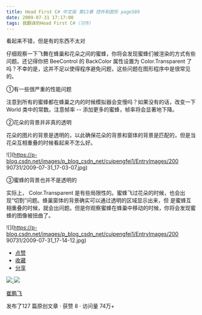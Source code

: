 ```yaml
---
title: Head First C# 中文版 第13章 控件和图形 page589
date: 2009-07-31 17:17:00
tags: 我翻译的Head First C#（习作）
---
```

看起来不错，但是有的东西不太对

  

仔细观察一下飞舞在蜂巢和花朵之间的蜜蜂，你将会发现蜜蜂们被渲染的方式有些问题。还记得你把  BeeControl  的  BackColor  属性设置为
Color.Transparent  了吗？不幸的是，这并不足以使得程序避免问题，这些问题在图形程序中是很常见的。

  

①有一些很严重的性能问题

  

注意到所有的蜜蜂都在蜂巢之内的时候模拟器会变慢吗？如果没有的话，改变一下  World  类中的常数。注意帧率  \--
添加更多的蜜蜂，帧率将会显著地下降。

  

②花朵的背景并非真的透明

  

花朵的图片的背景是透明的，以此确保花朵的背景和窗体的背景是匹配的，但是当花朵互相重叠的时候看起来不怎么好。

  

![](https://p-blog.csdn.net/images/p_blog_csdn_net/cuipengfei1/EntryImages/200
90731/2009-07-31_17-03-07.jpg)

③蜜蜂的背景也并不是透明的

  

实际上，  Color.Transparent  是有些局限性的。蜜蜂飞过花朵的时候，也会出现“切割”问题。蜂巢窗体的背景确实可以通过透明的区域显示出来，但
是蜜蜂互相重叠的时候，就会出问题。但是你观察蜜蜂在蜂巢中移动的时候，你将会发现蜜蜂的图像被扭曲了。

  

![](https://p-blog.csdn.net/images/p_blog_csdn_net/cuipengfei1/EntryImages/200
90731/2009-07-31_17-14-12.jpg)

  * [ 点赞  ](javascript:;)
  * [ 收藏  ](javascript:;)
  * [ 分享 ](javascript:;)

[ ![](https://profile.csdnimg.cn/5/2/5/3_cuipengfei1)
![](https://g.csdnimg.cn/static/user-reg-year/1x/11.png)
](https://blog.csdn.net/cuipengfei1)

[ 崔鹏飞 ](https://blog.csdn.net/cuipengfei1)

发布了127 篇原创文章  ·  获赞 8  ·  访问量 74万+

